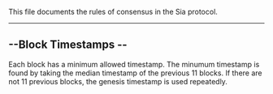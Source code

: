 This file documents the rules of consensus in the Sia protocol.

---------------------
--Block Timestamps --
---------------------

Each block has a minimum allowed timestamp. The minumum timestamp is found by
taking the median timestamp of the previous 11 blocks. If there are not 11
previous blocks, the genesis timestamp is used repeatedly.
